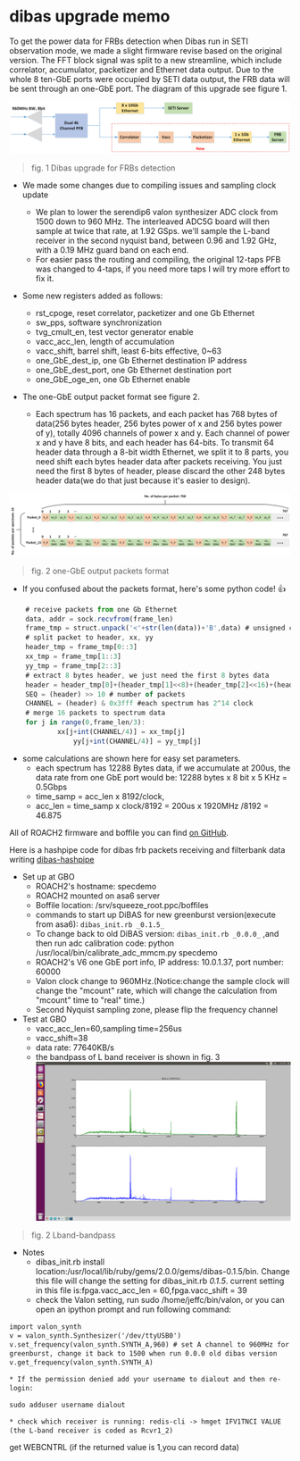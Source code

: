 # dibas upgrade memo

To get the power data for FRBs detection when Dibas run in SETI observation mode, we made a slight firmware revise based on the original version. The FFT block signal was split to a new streamline, which include correlator, accumulator, packetizer and Ethernet data output. Due to the whole 8 ten-GbE ports were occupied by SETI data output, the FRB data will be sent through an one-GbE port. The diagram of this upgrade see figure 1. 

![arch](arch.png)
> fig. 1 Dibas upgrade for FRBs detection


	
* We made some changes due to compiling issues and sampling clock update 

	* We plan to lower the serendip6 valon synthesizer ADC clock from 1500 down to 960 MHz. The interleaved ADC5G board will then sample at twice that rate, at 1.92 GSps. we'll sample the L-band receiver in the second nyquist band, between 0.96 and 1.92 GHz, with a 0.19 MHz guard band on each end.  
	* For easier pass the routing and compiling, the original 12-taps PFB was changed to 4-taps, if you need more taps I will try more effort to fix it.
* Some new registers added as follows:
	* rst_cpoge, reset correlator, packetizer and one Gb Ethernet
	* sw_pps, software synchronization
	* tvg_cmult_en, test vector generator enable
	* vacc_acc_len, length of accumulation
	* vacc_shift, barrel shift, least 6-bits effective, 0~63
	* one_GbE_dest_ip, one Gb Ethernet destination IP address
	* one_GbE_dest_port, one Gb Ethernet destination port
	* one_GbE_oge_en, one Gb Ethernet enable
* The one-GbE output packet format see figure 2. 
	* Each spectrum has 16 packets, and each packet has 768 bytes of data(256 bytes header, 256 bytes power of x and 256 bytes power of y), totally 4096 channels of power x and y. Each channel of power x and y have 8 bits, and each header has 64-bits. To transmit 64 header data through a 8-bit width Ethernet, we split it to 8 parts, you need shift each bytes header data after packets receiving. You just need the first 8 bytes of header, please discard the other 248 bytes header data(we do that just because it's easier to design). 

![packets-format](packets-format.png)
> fig. 2 one-GbE output packets format

* If you confused about the packets format, here's some python code! :+1: 
```javascript
	# receive packets from one Gb Ethernet
	data, addr = sock.recvfrom(frame_len)
	frame_tmp = struct.unpack('<'+str(len(data))+'B',data) # unsigned char
	# split packet to header, xx, yy
	header_tmp = frame_tmp[0::3]
	xx_tmp = frame_tmp[1::3]
	yy_tmp = frame_tmp[2::3]
	# extract 8 bytes header, we just need the first 8 bytes data 
	header = header_tmp[0]+(header_tmp[1]<<8)+(header_tmp[2]<<16)+(header_tmp[3]<<24)+(header_tmp[4]<<32)+(header_tmp[5]<<40)+(header_tmp[6]<<48)+(header_tmp[7]<<56)
	SEQ = (header) >> 10 # number of packets
	CHANNEL = (header) & 0x3fff #each spectrum has 2^14 clock
	# merge 16 packets to spectrum data
	for j in range(0,frame_len/3):
        	xx[j+int(CHANNEL/4)] = xx_tmp[j]
                yy[j+int(CHANNEL/4)] = yy_tmp[j]
```
* some calculations are shown here for easy set parameters.
	* each spectrum has 12288 Bytes data, if we accumulate at 200us,  the data rate from one GbE port would be: 12288 bytes x 8 bit x 5 KHz = 0.5Gbps
	* time_samp = acc_len x 8192/clock, 
	* acc_len = time_samp x clock/8192 = 200us x 1920MHz /8192 = 46.875


All of ROACH2 firmware and boffile you can find [on GitHub](https://github.com/SparkePei/dibas-upgrade-frb).

Here is a hashpipe code for dibas frb packets receiving and filterbank data writing [dibas-hashpipe](https://github.com/SparkePei/dibas-hashpipe) 
* Set up at GBO
	* ROACH2's hostname: specdemo
	* ROACH2 mounted on asa6 server
	* Boffile location: /srv/squeeze_root.ppc/boffiles
	* commands to start up DiBAS for new greenburst version(execute from asa6): ```dibas_init.rb _0.1.5_```
	* To change back to old DiBAS version: ```dibas_init.rb _0.0.0_```
	,and then run adc calibration code: python /usr/local/bin/calibrate_adc_mmcm.py specdemo
	* ROACH2's V6 one GbE port info, IP address: 10.0.1.37, port number: 60000
	* Valon clock change to 960MHz.(Notice:change the sample clock will change the "mcount" rate, which will change the calculation from "mcount" time to "real" time.)
	* Second Nyquist sampling zone, please flip the frequency channel
* Test at GBO
	* vacc_acc_len=60,sampling time=256us
	* vacc_shift=38
	* data rate: 77640KB/s
	* the bandpass of L band receiver is shown in fig. 3
![L-bandpass](L-bandpass.png)
> fig. 2 Lband-bandpass
* Notes
	* dibas_init.rb install location:/usr/local/lib/ruby/gems/2.0.0/gems/dibas-0.1.5/bin. Change this file will change the setting for dibas_init.rb _0.1.5_. current setting in this file is:fpga.vacc_acc_len = 60,fpga.vacc_shift = 39
	* check the Valon setting, run sudo /home/jeffc/bin/valon, or you can open an ipython prompt and run following command:
```
import valon_synth
v = valon_synth.Synthesizer('/dev/ttyUSB0')
v.set_frequency(valon_synth.SYNTH_A,960) # set A channel to 960MHz for greenburst, change it back to 1500 when run 0.0.0 old dibas version
v.get_frequency(valon_synth.SYNTH_A)
```
	* If the permission denied add your username to dialout and then re-login:
```
sudo adduser username dialout
```
	* check which receiver is running: redis-cli -> hmget IFV1TNCI VALUE (the L-band receiver is coded as Rcvr1_2)
get WEBCNTRL (if the returned value is 1,you can record data)

